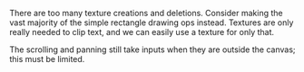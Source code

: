 There are too many texture creations and deletions. Consider making the vast majority of the simple rectangle drawing ops instead.
Textures are only really needed to clip text, and we can easily use a texture for only that.

The scrolling and panning still take inputs when they are outside the canvas; this must be limited.
